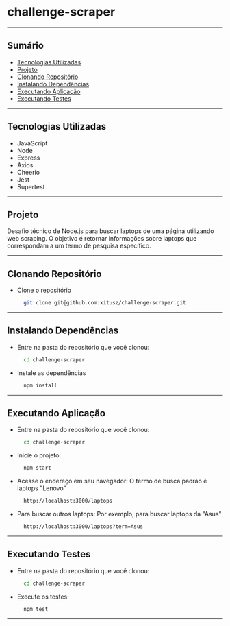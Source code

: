 # challenge-scraper

---

## Sumário

- [Tecnologias Utilizadas](#tecnologias-utilizadas)
- [Projeto](#projeto)
- [Clonando Repositório](#clonando-repositório)
- [Instalando Dependências](#instalando-dependências)
- [Executando Aplicação](#executando-aplicação)
- [Executando Testes](#executando-testes)

---

## Tecnologias Utilizadas

- JavaScript
- Node
- Express
- Axios
- Cheerio
- Jest
- Supertest

---

## Projeto

Desafio técnico de Node.js para buscar laptops de uma página utilizando web scraping.
O objetivo é retornar informações sobre laptops que correspondam a um termo de pesquisa específico.

---

## Clonando Repositório

- Clone o repositório

  ```sh
    git clone git@github.com:xitusz/challenge-scraper.git
  ```

---

## Instalando Dependências

- Entre na pasta do repositório que você clonou:

  ```sh
    cd challenge-scraper
  ```

- Instale as dependências

  ```sh
    npm install
  ```

---

## Executando Aplicação

- Entre na pasta do repositório que você clonou:

  ```sh
    cd challenge-scraper
  ```

- Inicie o projeto:

  ```sh
    npm start
  ```

- Acesse o endereço em seu navegador:
  O termo de busca padrão é laptops "Lenovo"

  ```sh
    http://localhost:3000/laptops
  ```

- Para buscar outros laptops:
  Por exemplo, para buscar laptops da "Asus"

  ```sh
    http://localhost:3000/laptops?term=Asus
  ```

---

## Executando Testes

- Entre na pasta do repositório que você clonou:

  ```sh
    cd challenge-scraper
  ```

- Execute os testes:

  ```sh
    npm test
  ```

---
